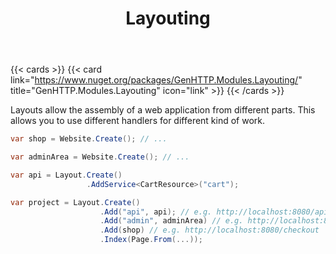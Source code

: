 ﻿---
title: Layouting
description: 'Easily break down your web application into logical sections of content.'
weight: 1
cascade:
  type: docs
---

{{< cards >}}
{{< card link="https://www.nuget.org/packages/GenHTTP.Modules.Layouting/" title="GenHTTP.Modules.Layouting" icon="link" >}}
{{< /cards >}}

Layouts allow the assembly of a web application from different parts. This
allows you to use different handlers for different kind of work.

```csharp
var shop = Website.Create(); // ...

var adminArea = Website.Create(); // ...

var api = Layout.Create()
                 .AddService<CartResource>("cart");

var project = Layout.Create()
                    .Add("api", api); // e.g. http://localhost:8080/api/cart/items
                    .Add("admin", adminArea) // e.g. http://localhost:8080/admin/users
                    .Add(shop) // e.g. http://localhost:8080/checkout
                    .Index(Page.From(...));
```
